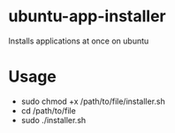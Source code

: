 # ubuntu-app-installer
Installs applications at once on ubuntu

# Usage
* sudo chmod +x /path/to/file/installer.sh
* cd /path/to/file
* sudo ./installer.sh
